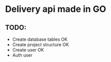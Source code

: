 
  # Delivery api made in GO   

  ## TODO:
  - Create database tables  OK
  - Create project structure OK
  - Create user OK
  - Auth user
